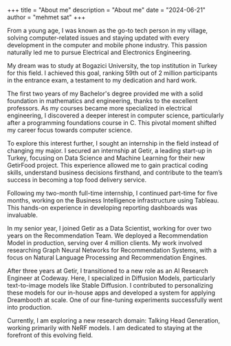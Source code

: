 +++
title = "About me"
description = "About me"
date = "2024-06-21"
author = "mehmet sat"
+++


From a young age, I was known as the go-to tech person in my village, solving computer-related issues and staying updated with every development in the computer and mobile phone industry. This passion naturally led me to pursue Electrical and Electronics Engineering.

My dream was to study at Bogazici University, the top institution in Turkey for this field. I achieved this goal, ranking 59th out of 2 million participants in the entrance exam, a testament to my dedication and hard work.

The first two years of my Bachelor's degree provided me with a solid foundation in mathematics and engineering, thanks to the excellent professors. As my courses became more specialized in electrical engineering, I discovered a deeper interest in computer science, particularly after a programming foundations course in C. This pivotal moment shifted my career focus towards computer science.

To explore this interest further, I sought an internship in the field instead of changing my major. I secured an internship at Getir, a leading start-up in Turkey, focusing on Data Science and Machine Learning for their new GetirFood project. This experience allowed me to gain practical coding skills, understand business decisions firsthand, and contribute to the team’s success in becoming a top food delivery service.

Following my two-month full-time internship, I continued part-time for five months, working on the Business Intelligence infrastructure using Tableau. This hands-on experience in developing reporting dashboards was invaluable.

In my senior year, I joined Getir as a Data Scientist, working for over two years on the Recommendation Team. We deployed a Recommendation Model in production, serving over 4 million clients. My work involved researching Graph Neural Networks for Recommendation Systems, with a focus on Natural Language Processing and Recommendation Engines.

After three years at Getir, I transitioned to a new role as an AI Research Engineer at Codeway. Here, I specialized in Diffusion Models, particularly text-to-image models like Stable Diffusion. I contributed to personalizing these models for our in-house apps and developed a system for applying Dreambooth at scale. One of our fine-tuning experiments successfully went into production.

Currently, I am exploring a new research domain: Talking Head Generation, working primarily with NeRF models. I am dedicated to staying at the forefront of this evolving field.


